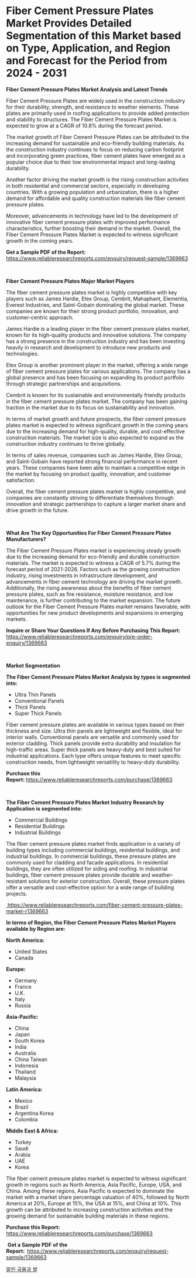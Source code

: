 <p><h1>Fiber Cement Pressure Plates Market Provides Detailed Segmentation of this Market based on Type, Application, and Region and Forecast for the Period from 2024 - 2031</h1></p><p><strong>Fiber Cement Pressure Plates Market Analysis and Latest Trends</strong></p>
<p><p>Fiber Cement Pressure Plates are widely used in the construction industry for their durability, strength, and resistance to weather elements. These plates are primarily used in roofing applications to provide added protection and stability to structures. The Fiber Cement Pressure Plates Market is expected to grow at a CAGR of 10.8% during the forecast period. </p><p>The market growth of Fiber Cement Pressure Plates can be attributed to the increasing demand for sustainable and eco-friendly building materials. As the construction industry continues to focus on reducing carbon footprint and incorporating green practices, fiber cement plates have emerged as a popular choice due to their low environmental impact and long-lasting durability.</p><p>Another factor driving the market growth is the rising construction activities in both residential and commercial sectors, especially in developing countries. With a growing population and urbanization, there is a higher demand for affordable and quality construction materials like fiber cement pressure plates.</p><p>Moreover, advancements in technology have led to the development of innovative fiber cement pressure plates with improved performance characteristics, further boosting their demand in the market. Overall, the Fiber Cement Pressure Plates Market is expected to witness significant growth in the coming years.</p></p>
<p><strong>Get a Sample PDF of the Report:&nbsp;</strong> <a href="https://www.reliableresearchreports.com/enquiry/request-sample/1369663">https://www.reliableresearchreports.com/enquiry/request-sample/1369663</a></p>
<p>&nbsp;</p>
<p><strong>Fiber Cement Pressure Plates Major Market Players</strong></p>
<p><p>The fiber cement pressure plates market is highly competitive with key players such as James Hardie, Etex Group, Cembrit, Mahaphant, Elementia, Everest Industries, and Saint-Gobain dominating the global market. These companies are known for their strong product portfolio, innovation, and customer-centric approach.</p><p>James Hardie is a leading player in the fiber cement pressure plates market, known for its high-quality products and innovative solutions. The company has a strong presence in the construction industry and has been investing heavily in research and development to introduce new products and technologies.</p><p>Etex Group is another prominent player in the market, offering a wide range of fiber cement pressure plates for various applications. The company has a global presence and has been focusing on expanding its product portfolio through strategic partnerships and acquisitions.</p><p>Cembrit is known for its sustainable and environmentally friendly products in the fiber cement pressure plates market. The company has been gaining traction in the market due to its focus on sustainability and innovation.</p><p>In terms of market growth and future prospects, the fiber cement pressure plates market is expected to witness significant growth in the coming years due to the increasing demand for high-quality, durable, and cost-effective construction materials. The market size is also expected to expand as the construction industry continues to thrive globally.</p><p>In terms of sales revenue, companies such as James Hardie, Etex Group, and Saint-Gobain have reported strong financial performance in recent years. These companies have been able to maintain a competitive edge in the market by focusing on product quality, innovation, and customer satisfaction.</p><p>Overall, the fiber cement pressure plates market is highly competitive, and companies are constantly striving to differentiate themselves through innovation and strategic partnerships to capture a larger market share and drive growth in the future.</p></p>
<p>&nbsp;</p>
<p><strong>What Are The Key Opportunities For Fiber Cement Pressure Plates Manufacturers?</strong></p>
<p><p>The Fiber Cement Pressure Plates market is experiencing steady growth due to the increasing demand for eco-friendly and durable construction materials. The market is expected to witness a CAGR of 5.7% during the forecast period of 2021-2026. Factors such as the growing construction industry, rising investments in infrastructure development, and advancements in fiber cement technology are driving the market growth. Additionally, the rising awareness about the benefits of fiber cement pressure plates, such as fire resistance, moisture resistance, and low maintenance, is further contributing to the market expansion. The future outlook for the Fiber Cement Pressure Plates market remains favorable, with opportunities for new product developments and expansions in emerging markets.</p></p>
<p><strong>Inquire or Share Your Questions If Any Before Purchasing This Report:</strong> <a href="https://www.reliableresearchreports.com/enquiry/pre-order-enquiry/1369663">https://www.reliableresearchreports.com/enquiry/pre-order-enquiry/1369663</a></p>
<p>&nbsp;</p>
<p><strong>Market Segmentation</strong></p>
<p><strong>The Fiber Cement Pressure Plates Market Analysis by types is segmented into:</strong></p>
<p><ul><li>Ultra Thin Panels</li><li>Conventional Panels</li><li>Thick Panels</li><li>Super Thick Panels</li></ul></p>
<p><p>Fiber cement pressure plates are available in various types based on their thickness and size. Ultra thin panels are lightweight and flexible, ideal for interior walls. Conventional panels are versatile and commonly used for exterior cladding. Thick panels provide extra durability and insulation for high-traffic areas. Super thick panels are heavy-duty and best suited for industrial applications. Each type offers unique features to meet specific construction needs, from lightweight versatility to heavy-duty durability.</p></p>
<p><strong>Purchase this Report:&nbsp;</strong><a href="https://www.reliableresearchreports.com/purchase/1369663">https://www.reliableresearchreports.com/purchase/1369663</a></p>
<p>&nbsp;</p>
<p><strong>The Fiber Cement Pressure Plates Market Industry Research by Application is segmented into:</strong></p>
<p><ul><li>Commercial Buildings</li><li>Residential Buildings</li><li>Industrial Buildings</li></ul></p>
<p><p>The fiber cement pressure plates market finds application in a variety of building types including commercial buildings, residential buildings, and industrial buildings. In commercial buildings, these pressure plates are commonly used for cladding and facade applications. In residential buildings, they are often utilized for siding and roofing. In industrial buildings, fiber cement pressure plates provide durable and weather-resistant solutions for exterior construction. Overall, these pressure plates offer a versatile and cost-effective option for a wide range of building projects.</p></p>
<p><a href="https://www.reliableresearchreports.com/fiber-cement-pressure-plates-market-r1369663">&nbsp;https://www.reliableresearchreports.com/fiber-cement-pressure-plates-market-r1369663</a></p>
<p><strong>In terms of Region, the Fiber Cement Pressure Plates Market Players available by Region are:</strong></p>
<p>
    <p> <strong> North America: </strong>
        <ul>
            <li>United States</li>
            <li>Canada</li>
        </ul>
        </p> 
    <p> <strong> Europe: </strong>
        <ul>
            <li>Germany</li>
            <li>France</li>
            <li>U.K.</li>
            <li>Italy</li>
            <li>Russia</li>
        </ul>
        </p> 
    <p> <strong> Asia-Pacific: </strong>
        <ul>
            <li>China</li>
            <li>Japan</li>
            <li>South Korea</li>
            <li>India</li>
            <li>Australia</li>
            <li>China Taiwan</li>
            <li>Indonesia</li>
            <li>Thailand</li>
            <li>Malaysia</li>
        </ul>
        </p> 
    <p> <strong> Latin America: </strong>
        <ul>
            <li>Mexico</li>
            <li>Brazil</li>
            <li>Argentina Korea</li>
            <li>Colombia</li>
        </ul>
        </p> 
    <p> <strong> Middle East & Africa: </strong>
        <ul>
            <li>Turkey</li>
            <li>Saudi</li>
            <li>Arabia</li>
            <li>UAE</li>
            <li>Korea</li>
        </ul>
    </p>
    </p>
<p><p>The fiber cement pressure plates market is expected to witness significant growth in regions such as North America, Asia Pacific, Europe, USA, and China. Among these regions, Asia Pacific is expected to dominate the market with a market share percentage valuation of 40%, followed by North America at 20%, Europe at 15%, the USA at 15%, and China at 10%. This growth can be attributed to increasing construction activities and the growing demand for sustainable building materials in these regions.</p></p>
<p><strong>Purchase this Report: </strong><a href="https://www.reliableresearchreports.com/purchase/1369663">https://www.reliableresearchreports.com/purchase/1369663</a></p>
<p>&nbsp;<strong>Get a Sample PDF of the Report:&nbsp;&nbsp;</strong><a href="https://www.reliableresearchreports.com/enquiry/request-sample/1369663">https://www.reliableresearchreports.com/enquiry/request-sample/1369663</a></p>
<p><strong></strong></p>
<p><p><a href="https://medium.com/@alanperkins1921/%EA%B1%B4%EC%A1%B0-%EA%B3%A1%EB%AC%BC-%EB%B0%8F-%EC%8C%80-%EC%8B%9C%EC%9E%A5-%EB%B6%84%EC%84%9D-%EC%84%B8%EA%B3%84-%EC%82%B0%EC%97%85-%EC%A0%84%EB%A7%9D-%EB%B0%8F-%EC%98%88%EC%B8%A1-2024%EB%85%84%EB%B6%80%ED%84%B0-2031%EB%85%84%EA%B9%8C%EC%A7%80-91638ddee247">말린 곡물과 쌀</a></p></p>